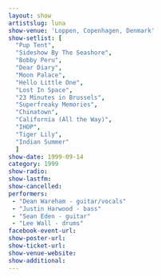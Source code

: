 ```yaml
---
layout: show
artistslug: luna
show-venue: 'Loppen, Copenhagen, Denmark'
show-setlist: [
  "Pup Tent",
  "Sideshow By The Seashore",
  "Bobby Peru",
  "Dear Diary",
  "Moon Palace",
  "Hello Little One",
  "Lost In Space",
  "23 Minutes in Brussels",
  "Superfreaky Memories",
  "Chinatown",
  "California (All the Way)",
  "IHOP",
  "Tiger Lily",
  "Indian Summer"
  ]
show-date: 1999-09-14
category: 1999
show-radio: 
show-lastfm: 
show-cancelled: 
performers: 
 - "Dean Wareham - guitar/vocals"
 - "Justin Harwood - bass"
 - "Sean Eden - guitar"
 - "Lee Wall - drums"
facebook-event-url: 
show-poster-url: 
show-ticket-url: 
show-venue-website: 
show-additional: 
---
```


